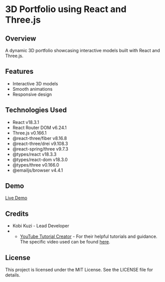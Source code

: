 
# 3D Portfolio using React and Three.js

## Overview

A dynamic 3D portfolio showcasing interactive models built with React and Three.js.

## Features

- Interactive 3D models
- Smooth animations
- Responsive design


## Technologies Used

- React v18.3.1
- React Router DOM v6.24.1
- Three.js v0.166.1
- @react-three/fiber v8.16.8
- @react-three/drei v9.108.3
- @react-spring/three v9.7.3
- @types/react v18.3.3
- @types/react-dom v18.3.0
- @types/three v0.166.0
- @emailjs/browser v4.4.1

## Demo

[Live Demo](https://kobi070.github.io/Protfolio3D/)

## Credits

- Kobi Kuzi - Lead Developer
- - [YouTube Tutorial Creator](https://www.youtube.com/@javascriptmastery) - For their helpful tutorials and guidance. The specific video used can be found [here](https://www.youtube.com/watch?v=FkowOdMjvYo&t=5900s).

## License

This project is licensed under the MIT License. See the LICENSE file for details.

